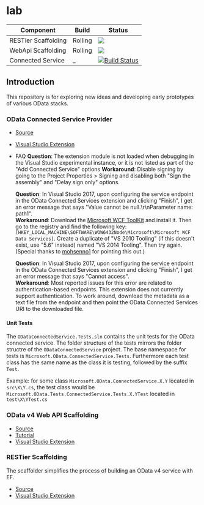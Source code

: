  lab
 ============= 
 Component | Build  | Status 
--------|--------- |---------
RESTier Scaffolding|Rolling | <img src="https://identitydivision.visualstudio.com/_apis/public/build/definitions/2cfe7ec3-b94f-4ab9-85ab-2ebff928f3fd/274/badge"/>
WebApi Scaffolding|Rolling | <img src="https://identitydivision.visualstudio.com/_apis/public/build/definitions/2cfe7ec3-b94f-4ab9-85ab-2ebff928f3fd/274/badge"/>
Connected Service | _ | [![Build Status](https://identitydivision.visualstudio.com/OData/_apis/build/status/Lab-VSExtensions/habbes.odata-lab?branchName=master)](https://identitydivision.visualstudio.com/OData/_build/latest?definitionId=1036&branchName=master)

 ## Introduction 
This repository is for exploring new ideas and developing early prototypes of various OData stacks.

### OData Connected Service Provider

* [Source](https://github.com/OData/lab/tree/master/ODataConnectedService)
* [Visual Studio Extension](https://visualstudiogallery.msdn.microsoft.com/b343d0eb-6493-44c2-b558-13a0408d013f)
* FAQ
  **Question**: The extension module is not loaded when debugging in the Visual Studio experimental instance, or it is not listed as part of the "Add Connected Service" options
  **Workaround**: Disable signing by going to the Project Properties > Signing and disabling both "Sign the assembly" and "Delay sign only" options.
  
  **Question**: In Visual Studio 2017, upon configuring the service endpoint in the OData Connected Services extension and clicking "Finish", I get an error message that says "Value cannot be null.\r\nParameter name: path1".  
  **Workaround**: Download the [Microsoft WCF ToolKit](https://download.microsoft.com/download/1/C/A/1CAA41C7-88B9-42D6-9E11-3C655656DAB1/WcfDataServices.exe) and install it. Then go to the registry and find the following key: `[HKEY_LOCAL_MACHINE\SOFTWARE\WOW6432Node\Microsoft\Microsoft WCF Data Services]`. Create a duplicate of "VS 2010 Tooling" (if this doesn't exist, use "5.6" instead) named "VS 2014 Tooling". Then try again. (Special thanks to [mohsenno1](https://github.com/mohsenno1) for pointing this out.)
  
  **Question**: In Visual Studio 2017, upon configuring the service endpoint in the OData Connected Services extension and clicking "Finish", I get an error message that says "Cannot access".  
  **Workaround**: Most reported issues for this error are related to authentication-based endpoints. This extension does not currently support authentication. To work around, download the metadata as a text file from the endpoint and then point the OData Connected Services URI to the downloaded file.

#### Unit Tests

The `ODataConnectedService.Tests.sln` contains the unit tests for the OData connected service. The folder structure of the tests mirrors the folder structre
of the `ODataConnectedService` project. The base namespace for tests is `Microsoft.OData.ConnectedService.Tests`. Furthermore each test class has the same name
as the class it is testing, followed by the suffix `Test`.

Example: for some class `Microsoft.OData.ConnectedService.X.Y` located in `src\X\Y.cs`,
the test class would be `Microsoft.OData.Tests.ConnectedService.Tests.X.YTest` located in `test\X\YTest.cs`

### OData v4 Web API Scaffolding

* [Source](https://github.com/OData/lab/tree/master/WebAPIODataV4Scaffolding)
* [Tutorial](http://odata.github.io/WebApi/#11-01-OData-V4-Web-API-Scaffolding)
* [Visual Studio Extension](https://visualstudiogallery.msdn.microsoft.com/db6b8857-06cc-4f40-95dd-a379f0494f45)

### RESTier Scaffolding

  The scaffolder simplifies the process of building an OData v4 service with EF. 
* [Source](https://github.com/OData/lab/tree/master/RestierScaffolding)
* [Visual Studio Extension](https://visualstudiogallery.msdn.microsoft.com/6b18599d-34d5-4123-a586-cdf411728d23)
